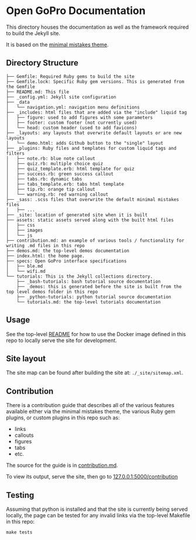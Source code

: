 # Open GoPro Documentation

This directory houses the documentation as well as the framework required to build the Jekyll site.

It is based on the [minimal mistakes theme](https://mmistakes.github.io/minimal-mistakes/).

## Directory Structure

```
├── Gemfile: Required Ruby gems to build the site
├── Gemfile.lock: Specific Ruby gem versions. This is generated from the Gemfile
├── README.md: This file
├── _config.yml: Jekyll site configuration
├── _data
│   └── navigation.yml: navigation menu definitions
├── _includes: html files that are added via the "include" liquid tag
│   ├── figure: used to add figures with some parameters
│   ├── footer: custom footer (not currently used)
│   └── head: custom header (used to add favicons)
├── _layouts: any layouts that overwrite default layouts or are new layouts
│   └── demo.html: adds Github button to the "single" layout
├── _plugins: Ruby files and templates for custom liquid tags and filters
│   ├── note.rb: blue note callout
│   ├── quiz.rb: multiple choice quiz
│   ├── quiz_template.erb: html template for quiz
│   ├── success.rb: green success callout
│   ├── tabs.rb: dynamic tabs
│   ├── tabs_template.erb: tabs html template
│   ├── tip.rb: orange tip callout
│   └── warning.rb: red warning callout
├── _sass: .scss files that overwrite the default minimal mistakes files
│   ├── ...
├── _site: location of generated site when it is built
├── assets: static assets served along with the built html files
│   ├── css
│   ├── images
│   └── js
├── contribution.md: an example of various tools / functionality for writing .md files in this repo
├── demos.md: the top-level demos documentation
├── index.html: the home page.
├── specs: Open GoPro interface specifications
│   ├── ble.md
│   └── wifi.md
└── tutorials: This is the Jekyll collections directory.
    ├── _bash-tutorials: bash tutorial source documentation
    ├── _demos: this is generated before the site is built from the top level demos folder in this repo
    ├── _python-tutorials: python tutorial source documentation
    └── tutorials.md: the top-level tutorials documentation
```

## Usage

See the top-level [README](../README.md) for how to use the Docker image defined in this repo
to locally serve the site for development.

## Site layout

The site map can be found after building the site at: `./_site/sitemap.xml`.

## Contribution

There is a contribution guide that describes all of the various features available either via the
minimal mistakes theme, the various Ruby gem plugins, or custom plugins in this repo such as:

-   links
-   callouts
-   figures
-   tabs
-   etc.

The source for the guide is in [contribution.md](contribution.md).

To view its output, serve the site, then go to [127.0.0.1:5000/contribution](127.0.0.1:5000/contribution)

## Testing

Assuming that python is installed and that the site is currently being served locally, the page can be tested
for any invalid links via the top-level Makefile in this repo:

```
make tests
```
